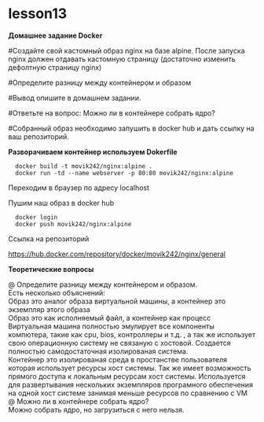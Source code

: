 # lesson13

**Домашнее задание Docker**

#Создайте свой кастомный образ nginx на базе alpine. После запуска nginx должен
отдавать кастомную страницу (достаточно изменить дефолтную страницу nginx)

#Определите разницу между контейнером и образом

#Вывод опишите в домашнем задании.

#Ответьте на вопрос: Можно ли в контейнере собрать ядро?

#Собранный образ необходимо запушить в docker hub и дать ссылку на ваш
репозиторий.

**Разворачиваем контейнер используем Dokerfile**

      docker build -t movik242/nginx:alpine .
      docker run -td --name webserver -p 80:80 movik242/nginx:alpine
      
Переходим в браузер по адресу localhost

Пушим наш образ в docker hub

      docker login
      docker push movik242/nginx:alpine
      
Ссылка на репозиторий

https://hub.docker.com/repository/docker/movik242/nginx/general

**Теоретические вопросы**

@ Определите разницу между контейнером и образом. </br>
  Есть несколько объяснений:</br>
  Образ это аналог образа виртуальной машины, а контейнер это экземпляр этого образа</br>
  Образ это как исполняемый файл, а контейнер как процесс</br>
  Виртуальная машина полностью эмулирует все компоненты компютера, такие как cpu, bios, контроллеры и т.д. , а так же использует свою операционную систему не связаную с хостовой. Создается полностью самодостаточная 
  изолированая система.</br>
  Контейнер это изолированая среда в простанстве пользователя которая использует ресурсы хост системы. Так же имеет возможность прямого доступа к локальным ресурсам хост системы. Используется для развертывания нескольких 
  экземпляров програмного обеспечения на одной хост системе занимая меньше ресурсов по сравнению с VM</br>
@ Можно ли в контейнере собрать ядро?</br>
  Можно собрать ядро, но загрузиться с него нельзя.</br>
